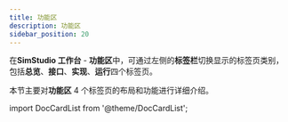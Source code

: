 ```yaml
---
title: 功能区
description: 功能区
sidebar_position: 20
---
```


在**SimStudio 工作台** - **功能区**中，可通过左侧的**标签栏**切换显示的标签页类别，包括**总览**、**接口**、**实现**、**运行**四个标签页。

本节主要对**功能区** 4 个标签页的布局和功能进行详细介绍。

import DocCardList from '@theme/DocCardList';

<DocCardList />